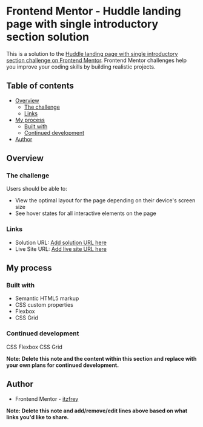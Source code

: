 # Frontend Mentor - Huddle landing page with single introductory section solution

This is a solution to the [Huddle landing page with single introductory section challenge on Frontend Mentor](https://www.frontendmentor.io/challenges/huddle-landing-page-with-a-single-introductory-section-B_2Wvxgi0). Frontend Mentor challenges help you improve your coding skills by building realistic projects. 

## Table of contents

- [Overview](#overview)
  - [The challenge](#the-challenge)
  - [Links](#links)
- [My process](#my-process)
  - [Built with](#built-with)
  - [Continued development](#continued-development)
- [Author](#author)


## Overview

### The challenge

Users should be able to:

- View the optimal layout for the page depending on their device's screen size
- See hover states for all interactive elements on the page


### Links

- Solution URL: [Add solution URL here](https://github.com/itzfrey/huddle-landing-page-with-single-introductory-section.git)
- Live Site URL: [Add live site URL here](https://itzfrey.github.io/huddle-landing-page-with-single-introductory-section/)

## My process

### Built with

- Semantic HTML5 markup
- CSS custom properties
- Flexbox
- CSS Grid



### Continued development

CSS Flexbox
CSS Grid

**Note: Delete this note and the content within this section and replace with your own plans for continued development.**


## Author

- Frontend Mentor - [itzfrey](https://www.frontendmentor.io/profile/itzfrey)

**Note: Delete this note and add/remove/edit lines above based on what links you'd like to share.**

